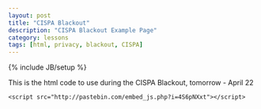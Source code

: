 ```yaml
---
layout: post
title: "CISPA Blackout"
description: "CISPA Blackout Example Page"
category: lessons
tags: [html, privacy, blackout, CISPA]
---
```

{% include JB/setup %}


This is the html code to use during the CISPA Blackout, tomorrow - April 22

``<script src="http://pastebin.com/embed_js.php?i=4S6pNXxt"></script>``